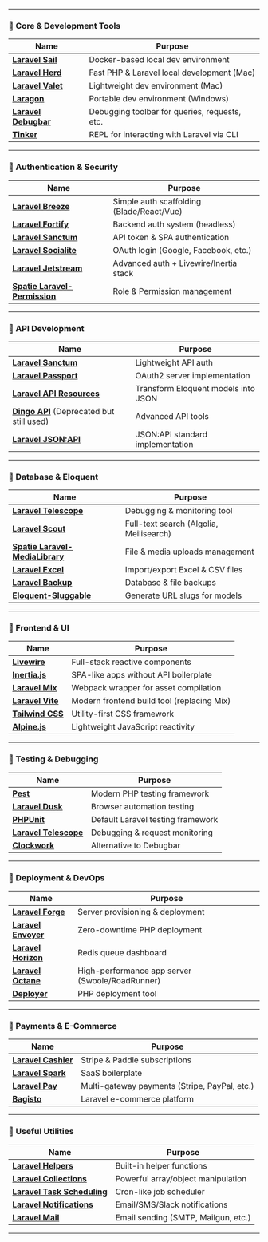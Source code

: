 
---

### **🔹 Core & Development Tools**
| Name | Purpose |
|------|---------|
| **[Laravel Sail](https://laravel.com/docs/sail)** | Docker-based local dev environment |
| **[Laravel Herd](https://herd.laravel.com/)** | Fast PHP & Laravel local development (Mac) |
| **[Laravel Valet](https://laravel.com/docs/valet)** | Lightweight dev environment (Mac) |
| **[Laragon](https://laragon.org/)** | Portable dev environment (Windows) |
| **[Laravel Debugbar](https://github.com/barryvdh/laravel-debugbar)** | Debugging toolbar for queries, requests, etc. |
| **[Tinker](https://laravel.com/docs/artisan#tinker)** | REPL for interacting with Laravel via CLI |

---

### **🔹 Authentication & Security**
| Name | Purpose |
|------|---------|
| **[Laravel Breeze](https://laravel.com/docs/starter-kits#laravel-breeze)** | Simple auth scaffolding (Blade/React/Vue) |
| **[Laravel Fortify](https://laravel.com/docs/fortify)** | Backend auth system (headless) |
| **[Laravel Sanctum](https://laravel.com/docs/sanctum)** | API token & SPA authentication |
| **[Laravel Socialite](https://laravel.com/docs/socialite)** | OAuth login (Google, Facebook, etc.) |
| **[Laravel Jetstream](https://jetstream.laravel.com/)** | Advanced auth + Livewire/Inertia stack |
| **[Spatie Laravel-Permission](https://github.com/spatie/laravel-permission)** | Role & Permission management |

---

### **🔹 API Development**
| Name | Purpose |
|------|---------|
| **[Laravel Sanctum](https://laravel.com/docs/sanctum)** | Lightweight API auth |
| **[Laravel Passport](https://laravel.com/docs/passport)** | OAuth2 server implementation |
| **[Laravel API Resources](https://laravel.com/docs/eloquent-resources)** | Transform Eloquent models into JSON |
| **[Dingo API](https://github.com/dingo/api)** (Deprecated but still used) | Advanced API tools |
| **[Laravel JSON:API](https://laravel-json-api.readthedocs.io/)** | JSON:API standard implementation |

---

### **🔹 Database & Eloquent**
| Name | Purpose |
|------|---------|
| **[Laravel Telescope](https://laravel.com/docs/telescope)** | Debugging & monitoring tool |
| **[Laravel Scout](https://laravel.com/docs/scout)** | Full-text search (Algolia, Meilisearch) |
| **[Spatie Laravel-MediaLibrary](https://github.com/spatie/laravel-medialibrary)** | File & media uploads management |
| **[Laravel Excel](https://laravel-excel.com/)** | Import/export Excel & CSV files |
| **[Laravel Backup](https://github.com/spatie/laravel-backup)** | Database & file backups |
| **[Eloquent-Sluggable](https://github.com/cviebrock/eloquent-sluggable)** | Generate URL slugs for models |

---

### **🔹 Frontend & UI**
| Name | Purpose |
|------|---------|
| **[Livewire](https://laravel-livewire.com/)** | Full-stack reactive components |
| **[Inertia.js](https://inertiajs.com/)** | SPA-like apps without API boilerplate |
| **[Laravel Mix](https://laravel-mix.com/)** | Webpack wrapper for asset compilation |
| **[Laravel Vite](https://laravel.com/docs/vite)** | Modern frontend build tool (replacing Mix) |
| **[Tailwind CSS](https://tailwindcss.com/)** | Utility-first CSS framework |
| **[Alpine.js](https://alpinejs.dev/)** | Lightweight JavaScript reactivity |

---

### **🔹 Testing & Debugging**
| Name | Purpose |
|------|---------|
| **[Pest](https://pestphp.com/)** | Modern PHP testing framework |
| **[Laravel Dusk](https://laravel.com/docs/dusk)** | Browser automation testing |
| **[PHPUnit](https://phpunit.de/)** | Default Laravel testing framework |
| **[Laravel Telescope](https://laravel.com/docs/telescope)** | Debugging & request monitoring |
| **[Clockwork](https://github.com/itsgoingd/clockwork)** | Alternative to Debugbar |

---

### **🔹 Deployment & DevOps**
| Name | Purpose |
|------|---------|
| **[Laravel Forge](https://forge.laravel.com/)** | Server provisioning & deployment |
| **[Laravel Envoyer](https://envoyer.io/)** | Zero-downtime PHP deployment |
| **[Laravel Horizon](https://laravel.com/docs/horizon)** | Redis queue dashboard |
| **[Laravel Octane](https://laravel.com/docs/octane)** | High-performance app server (Swoole/RoadRunner) |
| **[Deployer](https://deployer.org/)** | PHP deployment tool |

---

### **🔹 Payments & E-Commerce**
| Name | Purpose |
|------|---------|
| **[Laravel Cashier](https://laravel.com/docs/cashier)** | Stripe & Paddle subscriptions |
| **[Laravel Spark](https://spark.laravel.com/)** | SaaS boilerplate |
| **[Laravel Pay](https://github.com/laravel/pay)** | Multi-gateway payments (Stripe, PayPal, etc.) |
| **[Bagisto](https://bagisto.com/en/)** | Laravel e-commerce platform |

---

### **🔹 Useful Utilities**
| Name | Purpose |
|------|---------|
| **[Laravel Helpers](https://laravel.com/docs/helpers)** | Built-in helper functions |
| **[Laravel Collections](https://laravel.com/docs/collections)** | Powerful array/object manipulation |
| **[Laravel Task Scheduling](https://laravel.com/docs/scheduling)** | Cron-like job scheduler |
| **[Laravel Notifications](https://laravel.com/docs/notifications)** | Email/SMS/Slack notifications |
| **[Laravel Mail](https://laravel.com/docs/mail)** | Email sending (SMTP, Mailgun, etc.) |

---
